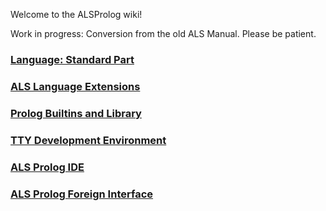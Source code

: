 Welcome to the ALSProlog wiki!

Work in progress: Conversion from the old ALS Manual.
Please be patient.

### [Language: Standard Part](https://github.com/AppliedLogicSystems/ALSProlog/wiki/1-The-Syntax-of-ALS-Prolog)
### [ALS Language Extensions](https://github.com/AppliedLogicSystems/ALSProlog/wiki/5-Abstract-Data-Types%3A-Structure-Definition)
### [Prolog Builtins and Library](https://github.com/AppliedLogicSystems/ALSProlog/wiki/10-Prolog-I-O)
### [TTY Development Environment](https://github.com/AppliedLogicSystems/ALSProlog/wiki/13-Using-the-Prolog-Shell)
### [ALS Prolog IDE](https://github.com/AppliedLogicSystems/ALSProlog/wiki/16-ALS-IDE)
### [ALS Prolog Foreign Interface](https://github.com/AppliedLogicSystems/ALSProlog/wiki/19-Using-the-ALS-Foreign-Interface)

